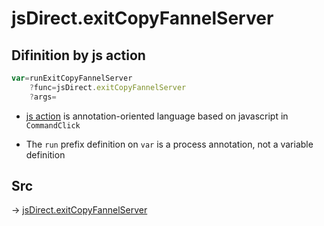 # jsDirect.exitCopyFannelServer

## Difinition by js action

```js.js
var=runExitCopyFannelServer
	?func=jsDirect.exitCopyFannelServer
	?args=

```

- [js action](#) is annotation-oriented language based on javascript in `CommandClick`

- The `run` prefix definition on `var` is a process annotation, not a variable definition

## Src

-> [jsDirect.exitCopyFannelServer](https://github.com/puutaro/CommandClick/blob/master/app/src/main/java/com/puutaro/commandclick/fragment_lib/terminal_fragment/js_interface/JsDirect.kt#L35)


